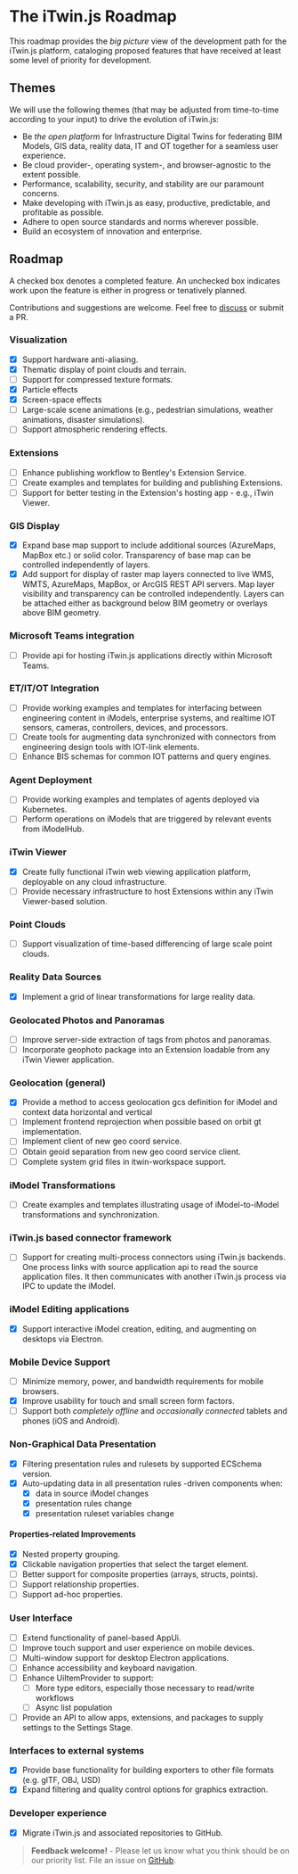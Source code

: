 # The iTwin.js Roadmap

This roadmap provides the *big picture* view of the development path for the iTwin.js platform, cataloging proposed features that have received at least some level of priority for development.

## Themes

We will use the following themes (that may be adjusted from time-to-time according to your input) to drive the evolution of iTwin.js:

- Be *the open platform* for Infrastructure Digital Twins for federating BIM Models, GIS data, reality data, IT and OT together for a seamless user experience.
- Be cloud provider-, operating system-, and browser-agnostic to the extent possible.
- Performance, scalability, security, and stability are our paramount concerns.
- Make developing with iTwin.js as easy, productive, predictable, and profitable as possible.
- Adhere to open source standards and norms wherever possible.
- Build an ecosystem of innovation and enterprise.

## Roadmap

A checked box denotes a completed feature. An unchecked box indicates work upon the feature is either in progress or tenatively planned.

Contributions and suggestions are welcome. Feel free to [discuss](https://github.com/iTwin/itwinjs-core/discussions) or submit a PR.

### Visualization

- [X] Support hardware anti-aliasing.
- [X] Thematic display of point clouds and terrain.
- [ ] Support for compressed texture formats.
- [X] Particle effects
- [X] Screen-space effects
- [ ] Large-scale scene animations (e.g., pedestrian simulations, weather animations, disaster simulations).
- [ ] Support atmospheric rendering effects.

### Extensions

- [ ] Enhance publishing workflow to Bentley's Extension Service.
- [ ] Create examples and templates for building and publishing Extensions.
- [ ] Support for better testing in the Extension's hosting app - e.g., iTwin Viewer.

### GIS Display

- [X] Expand base map support to include additional sources (AzureMaps, MapBox etc.) or solid color. Transparency of base map can be controlled independently of layers.
- [X] Add support for display of raster map layers connected to live WMS, WMTS, AzureMaps, MapBox, or ArcGIS REST API servers. Map layer visibility and transparency can be controlled independently. Layers can be attached either as background below BIM geometry or overlays above BIM geometry.

### Microsoft Teams integration

- [ ] Provide api for hosting iTwin.js applications directly within Microsoft Teams.

### ET/IT/OT Integration

- [ ] Provide working examples and templates for interfacing between engineering content in iModels, enterprise systems, and realtime IOT sensors, cameras, controllers, devices, and processors.
- [ ] Create tools for augmenting data synchronized with connectors from engineering design tools with IOT-link elements.
- [ ] Enhance BIS schemas for common IOT patterns and query engines.

### Agent Deployment

- [ ] Provide working examples and templates of agents deployed via Kubernetes.
- [ ] Perform operations on iModels that are triggered by relevant events from iModelHub.

### iTwin Viewer

- [X] Create fully functional iTwin web viewing application platform, deployable on any cloud infrastructure.
- [ ] Provide necessary infrastructure to host Extensions within any iTwin Viewer-based solution.

### Point Clouds

- [ ] Support visualization of time-based differencing of large scale point clouds.

### Reality Data Sources

- [X] Implement a grid of linear transformations for large reality data.

### Geolocated Photos and Panoramas

- [ ] Improve server-side extraction of tags from photos and panoramas.
- [ ] Incorporate geophoto package into an Extension loadable from any iTwin Viewer application.

### Geolocation (general)

- [X] Provide a method to access geolocation gcs definition for iModel and context data horizontal and vertical
- [ ] Implement frontend reprojection when possible based on orbit gt implementation.
- [ ] Implement client of new geo coord service.
- [ ] Obtain geoid separation from new geo coord service client.
- [ ] Complete system grid files in itwin-workspace support.

### iModel Transformations

- [ ] Create examples and templates illustrating usage of iModel-to-iModel transformations and synchronization.

### iTwin.js based connector framework

- [ ] Support for creating multi-process connectors using iTwin.js backends. One process links with source application api to read the source application files. It then communicates with another iTwin.js process via IPC to update the iModel.

### iModel Editing applications

- [X] Support interactive iModel creation, editing, and augmenting on desktops via Electron.

### Mobile Device Support

- [ ] Minimize memory, power, and bandwidth requirements for mobile browsers.
- [X] Improve usability for touch and small screen form factors.
- [ ] Support both *completely offline* and *occasionally connected* tablets and phones (iOS and Android).

### Non-Graphical Data Presentation

- [x] Filtering presentation rules and rulesets by supported ECSchema version.
- [x] Auto-updating data in all presentation rules -driven components when:
  - [x] data in source iModel changes
  - [x] presentation rules change
  - [x] presentation ruleset variables change

#### Properties-related Improvements

- [x] Nested property grouping.
- [x] Clickable navigation properties that select the target element.
- [ ] Better support for composite properties (arrays, structs, points).
- [ ] Support relationship properties.
- [ ] Support ad-hoc properties.

### User Interface

- [ ] Extend functionality of panel-based AppUi.
- [ ] Improve touch support and user experience on mobile devices.
- [ ] Multi-window support for desktop Electron applications.
- [ ] Enhance accessibility and keyboard navigation.
- [ ] Enhance UiItemProvider to support:
  - [ ] More type editors, especially those necessary to read/write workflows
  - [ ] Async list population
- [ ] Provide an API to allow apps, extensions, and packages to supply settings to the Settings Stage.

### Interfaces to external systems

- [X] Provide base functionality for building exporters to other file formats (e.g. glTF, OBJ, USD)
- [X] Expand filtering and quality control options for graphics extraction.

### Developer experience

- [X] Migrate iTwin.js and associated repositories to GitHub.

> **Feedback welcome!** - Please let us know what you think should be on our priority list. File an issue on [GitHub](https://github.com/iTwin/itwinjs-core/issues).
